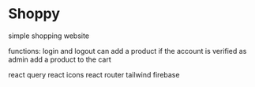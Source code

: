 # Shoppy

simple shopping website

functions:
login and logout
can add a product if the account is verified as admin
add a product to the cart

react query
react icons
react router
tailwind
firebase

